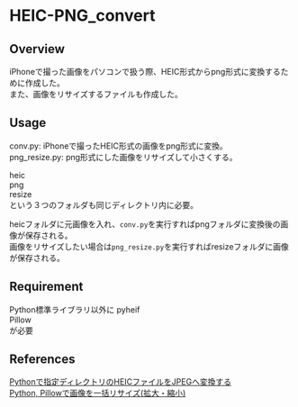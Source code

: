# HEIC-PNG_convert

## Overview
iPhoneで撮った画像をパソコンで扱う際、HEIC形式からpng形式に変換するために作成した。  
また、画像をリサイズするファイルも作成した。   

## Usage  
conv.py: iPhoneで撮ったHEIC形式の画像をpng形式に変換。  
png_resize.py: png形式にした画像をリサイズして小さくする。

heic  
png  
resize  
という３つのフォルダも同じディレクトリ内に必要。 

heicフォルダに元画像を入れ、`conv.py`を実行すればpngフォルダに変換後の画像が保存される。  
画像をリサイズしたい場合は`png_resize.py`を実行すればresizeフォルダに画像が保存される。  

## Requirement  
Python標準ライブラリ以外に
pyheif  
Pillow  
が必要

## References  
[Pythonで指定ディレクトリのHEICファイルをJPEGへ変換する](https://qiita.com/Tak3315/items/c0dc8b4d81ed2a582f22)  
[Python, Pillowで画像を一括リサイズ(拡大・縮小)](https://note.nkmk.me/python-pillow-image-resize/)
